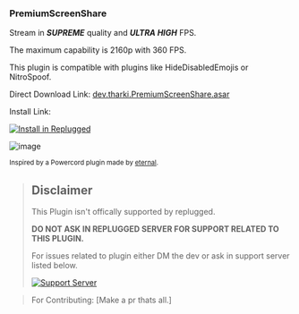 ### PremiumScreenShare

Stream in **_SUPREME_** quality and **_ULTRA HIGH_** FPS.

The maximum capability is 2160p with 360 FPS.

This plugin is compatible with plugins like HideDisabledEmojis or NitroSpoof.

Direct Download Link: [dev.tharki.PremiumScreenShare.asar](https://github.com/Tharki-God/PremiumScreenShare/releases/latest/download/dev.tharki.PremiumScreenShare.asar)

Install Link:

[![Install in Replugged](https://img.shields.io/badge/-Install%20in%20Replugged-blue?style=for-the-badge&logo=none)](https://replugged.dev/install?identifier=Tharki-God/PremiumScreenShare&source=github)

![image](https://tharki-god.github.io/files-random-host/bdpluginsassets/premiumscreenshare.png)


<sub>Inspired by a Powercord plugin made by [eternal](https://github.com/discord-modifications/screenshare-crack).</sub>

> ## Disclaimer
>
> This Plugin isn't offically supported by replugged.
>
>**DO NOT ASK IN REPLUGGED SERVER FOR SUPPORT RELATED TO THIS PLUGIN.**
>
> For issues related to plugin either DM the dev or ask in support server listed below.
>
>
> [![Support Server](https://discordapp.com/api/guilds/919649417005506600/widget.png?style=banner3)](https://discord.gg/SgKSKyh9gY)





> For Contributing: [Make a pr thats all.]

